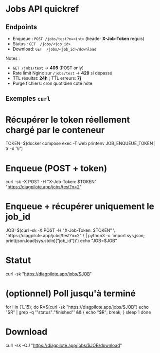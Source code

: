 # Jobs API quickref

## Endpoints
- Enqueue : `POST /jobs/test?n=<int>` (header **X-Job-Token** requis)
- Status  : `GET  /jobs/<job_id>`
- Download: `GET  /jobs/<job_id>/download`

Notes :
- `GET /jobs/test` → **405** (POST only)
- Rate limit Nginx sur `/jobs/test` → **429** si dépassé
- TTL résultat: **24h** ; TTL erreurs: **7j**
- Purge fichiers: cron quotidien côté hôte

## Exemples `curl`

# Récupérer le token réellement chargé par le conteneur
TOKEN=$(docker compose exec -T web printenv JOB_ENQUEUE_TOKEN | tr -d '\r')

# Enqueue (POST + token)
curl -sk -X POST -H "X-Job-Token: $TOKEN" \
  "https://diagpilote.app/jobs/test?n=2"

# Enqueue + récupérer uniquement le job_id
JOB=$(curl -sk -X POST -H "X-Job-Token: $TOKEN" \
  "https://diagpilote.app/jobs/test?n=2" \
  | python3 -c 'import sys,json; print(json.load(sys.stdin)["job_id"])')
echo "JOB=$JOB"

# Statut
curl -sk "https://diagpilote.app/jobs/$JOB"

# (optionnel) Poll jusqu'à terminé
for i in {1..15}; do
  R=$(curl -sk "https://diagpilote.app/jobs/$JOB")
  echo "$R" | grep -q '"status":"finished"' && { echo "$R"; break; }
  sleep 1
done

# Download
curl -sk -OJ "https://diagpilote.app/jobs/$JOB/download"
